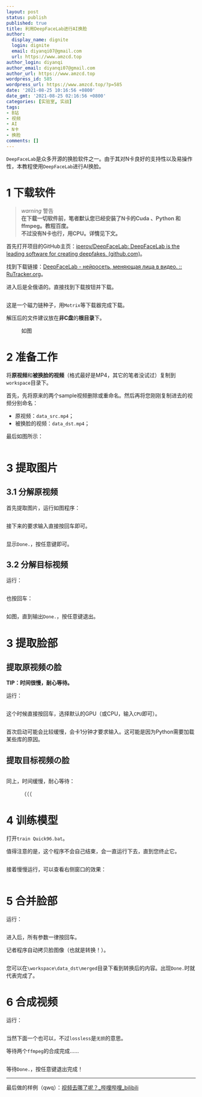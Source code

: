 ```yaml
---
layout: post
status: publish
published: true
title: 利用DeepFaceLab进行AI换脸
author:
  display_name: dignite
  login: dignite
  email: diyanqi07@gmail.com
  url: https://www.amzcd.top
author_login: diyanqi
author_email: diyanqi07@gmail.com
author_url: https://www.amzcd.top
wordpress_id: 585
wordpress_url: https://www.amzcd.top/?p=585
date: '2021-08-25 10:16:56 +0800'
date_gmt: '2021-08-25 02:16:56 +0800'
categories: [实验室, 实战]
tags:
- B站
- 视频
- AI
- N卡
- 换脸
comments: []
---
```




  <p>
   <!-- wp:paragraph --></p>
  <p><code>DeepFaceLab</code>是众多开源的换脸软件之一。由于其对N卡良好的支持性以及易操作性，本教程使用<code>DeepFaceLab</code>进行AI换脸。</p>
  <p>
   <!-- /wp:paragraph --></p>
  <p>
   <!-- wp:heading {"level":1} --></p>
  <h1>1 下载软件</h1>
  <p>
   <!-- /wp:heading --></p>
  <p>
   <!-- wp:mdx/warning {"content":"在下载一切软件前，笔者默认您已经安装了N卡的Cuda 、Python 和 ffmpeg。教程百度。\n不过没有N卡也行，用CPU。详情见下文。"} --></p>
  <blockquote class="wp-block-mdx-warning mdx-warning">
   <p><i class="mdui-icon material-icons">warning</i> 警告<br /><strong>在下载一切软件前，笔者默认您已经安装了N卡的Cuda 、Python 和 ffmpeg。教程百度。<br /> 不过没有N卡也行，用CPU。详情见下文。</strong></p>
  </blockquote>
  <p>
   <!-- /wp:mdx/warning --></p>
  <p>
   <!-- wp:paragraph --></p>
  <p>首先打开项目的GitHub主页：<a href="https://github.com/iperov/DeepFaceLab">iperov/DeepFaceLab: DeepFaceLab is the leading software for creating deepfakes. (github.com)</a>。</p>
  <p>
   <!-- /wp:paragraph --></p>
  <p>
   <!-- wp:paragraph --></p>
  <p>找到下载链接：<a href="https://rutracker.org/forum/viewtopic.php?p=75318742">DeepFaceLab - нейросеть, меняющая лица в видео. :: RuTracker.org</a>。</p>
  <p>
   <!-- /wp:paragraph --></p>
  <p>
   <!-- wp:paragraph --></p>
  <p>进入后是全俄语的。直接找到下载按钮并下载。</p>
  <p>
   <!-- /wp:paragraph --></p>
  <p>
   <!-- wp:image {"align":"center","id":586,"sizeSlug":"full","linkDestination":"none"} --></p>
  <div class="wp-block-image">
   <figure class="aligncenter size-full">
    <img src="https://www.amzcd.top/wp-content/uploads/2021/08/image-11.png" alt="" class="wp-image-586" />
   </figure>
  </div>
  <p>
   <!-- /wp:image --></p>
  <p>
   <!-- wp:paragraph --></p>
  <p>这是一个磁力链种子，用<code>Motrix</code>等下载器完成下载。</p>
  <p>
   <!-- /wp:paragraph --></p>
  <p>
   <!-- wp:paragraph --></p>
  <p>解压后的文件建议放在<strong>非C盘</strong>的<strong>根目录</strong>下。</p>
  <p>
   <!-- /wp:paragraph --></p>
  <p>
   <!-- wp:image {"align":"center","id":587,"sizeSlug":"full","linkDestination":"none"} --></p>
  <div class="wp-block-image">
   <figure class="aligncenter size-full">
    <img src="https://www.amzcd.top/wp-content/uploads/2021/08/image-12.png" alt="" class="wp-image-587" />
    <br />
    <figcaption>
     如图
    </figcaption>
   </figure>
  </div>
  <p>
   <!-- /wp:image --></p>
  <p>
   <!-- wp:heading {"level":1} --></p>
  <h1>2 准备工作</h1>
  <p>
   <!-- /wp:heading --></p>
  <p>
   <!-- wp:paragraph --></p>
  <p>将<strong>原视频</strong>和<strong>被换脸的视频</strong>（格式最好是MP4，其它的笔者没试过）复制到<code>workspace</code>目录下。</p>
  <p>
   <!-- /wp:paragraph --></p>
  <p>
   <!-- wp:paragraph --></p>
  <p>首先，先将原来的两个sample视频删除或重命名。然后再将您刚刚复制进去的视频分别命名：</p>
  <p>
   <!-- /wp:paragraph --></p>
  <p>
   <!-- wp:list --></p>
  <ul>
   <li>原视频：<code>data_src.mp4</code>；</li>
   <li>被换脸的视频：<code>data_dst.mp4</code>；</li>
  </ul>
  <p>
   <!-- /wp:list --></p>
  <p>
   <!-- wp:paragraph --></p>
  <p>最后如图所示：</p>
  <p>
   <!-- /wp:paragraph --></p>
  <p>
   <!-- wp:image {"align":"center","id":588,"sizeSlug":"full","linkDestination":"none"} --></p>
  <div class="wp-block-image">
   <figure class="aligncenter size-full">
    <img src="https://www.amzcd.top/wp-content/uploads/2021/08/image-13.png" alt="" class="wp-image-588" />
   </figure>
  </div>
  <p>
   <!-- /wp:image --></p>
  <p>
   <!-- wp:heading {"level":1} --></p>
  <h1>3 提取图片</h1>
  <p>
   <!-- /wp:heading --></p>
  <p>
   <!-- wp:heading --></p>
  <h2>3.1 分解原视频</h2>
  <p>
   <!-- /wp:heading --></p>
  <p>
   <!-- wp:paragraph --></p>
  <p>首先提取图片，运行如图程序：</p>
  <p>
   <!-- /wp:paragraph --></p>
  <p>
   <!-- wp:image {"align":"center","id":589,"sizeSlug":"full","linkDestination":"none"} --></p>
  <div class="wp-block-image">
   <figure class="aligncenter size-full">
    <img src="https://www.amzcd.top/wp-content/uploads/2021/08/image-14.png" alt="" class="wp-image-589" />
   </figure>
  </div>
  <p>
   <!-- /wp:image --></p>
  <p>
   <!-- wp:paragraph --></p>
  <p>接下来的要求输入直接按<kbd>回车</kbd>即可。</p>
  <p>
   <!-- /wp:paragraph --></p>
  <p>
   <!-- wp:image {"align":"center","id":590,"sizeSlug":"full","linkDestination":"none"} --></p>
  <div class="wp-block-image">
   <figure class="aligncenter size-full">
    <img src="https://www.amzcd.top/wp-content/uploads/2021/08/v2-4f41e01004844844f9d38d125fe22063_720w.jpg" alt="" class="wp-image-590" />
   </figure>
  </div>
  <p>
   <!-- /wp:image --></p>
  <p>
   <!-- wp:paragraph --></p>
  <p>显示<code>Done.</code>，按任意键即可。</p>
  <p>
   <!-- /wp:paragraph --></p>
  <p>
   <!-- wp:heading --></p>
  <h2>3.2 分解目标视频</h2>
  <p>
   <!-- /wp:heading --></p>
  <p>
   <!-- wp:paragraph --></p>
  <p>运行：</p>
  <p>
   <!-- /wp:paragraph --></p>
  <p>
   <!-- wp:image {"align":"center","id":591,"sizeSlug":"full","linkDestination":"none"} --></p>
  <div class="wp-block-image">
   <figure class="aligncenter size-full">
    <img src="https://www.amzcd.top/wp-content/uploads/2021/08/image-15.png" alt="" class="wp-image-591" />
   </figure>
  </div>
  <p>
   <!-- /wp:image --></p>
  <p>
   <!-- wp:paragraph --></p>
  <p>也按<kbd>回车</kbd>：</p>
  <p>
   <!-- /wp:paragraph --></p>
  <p>
   <!-- wp:image {"id":592,"sizeSlug":"full","linkDestination":"none"} --></p>
  <figure class="wp-block-image size-full">
   <img src="https://www.amzcd.top/wp-content/uploads/2021/08/v2-7213f8fb5423bab925731a3d22678793_720w.jpg" alt="" class="wp-image-592" />
  </figure>
  <p>
   <!-- /wp:image --></p>
  <p>
   <!-- wp:paragraph --></p>
  <p>如图，直到输出<code>Done.</code>，按任意键退出。</p>
  <p>
   <!-- /wp:paragraph --></p>
  <p>
   <!-- wp:heading {"level":1} --></p>
  <h1>3 提取脸部</h1>
  <p>
   <!-- /wp:heading --></p>
  <p>
   <!-- wp:heading --></p>
  <h2>提取原视频の脸</h2>
  <p>
   <!-- /wp:heading --></p>
  <p>
   <!-- wp:paragraph --></p>
  <p><strong>TIP：时间很慢，耐心等待。</strong></p>
  <p>
   <!-- /wp:paragraph --></p>
  <p>
   <!-- wp:paragraph --></p>
  <p>运行：</p>
  <p>
   <!-- /wp:paragraph --></p>
  <p>
   <!-- wp:image {"align":"center","id":593,"sizeSlug":"full","linkDestination":"none"} --></p>
  <div class="wp-block-image">
   <figure class="aligncenter size-full">
    <img src="https://www.amzcd.top/wp-content/uploads/2021/08/image-16.png" alt="" class="wp-image-593" />
   </figure>
  </div>
  <p>
   <!-- /wp:image --></p>
  <p>
   <!-- wp:paragraph --></p>
  <p>这个时候直接按<kbd>回车</kbd>，选择默认的GPU（或CPU，输入<code>CPU</code>即可）。</p>
  <p>
   <!-- /wp:paragraph --></p>
  <p>
   <!-- wp:image {"align":"center","id":594,"sizeSlug":"large","linkDestination":"none"} --></p>
  <div class="wp-block-image">
   <figure class="aligncenter size-large">
    <img src="https://www.amzcd.top/wp-content/uploads/2021/08/image-17-1024x535.png" alt="" class="wp-image-594" />
   </figure>
  </div>
  <p>
   <!-- /wp:image --></p>
  <p>
   <!-- wp:paragraph --></p>
  <p>首次启动可能会比较缓慢，会卡1分钟才要求输入。这可能是因为Python需要加载某些库的原因。</p>
  <p>
   <!-- /wp:paragraph --></p>
  <p>
   <!-- wp:heading --></p>
  <h2>提取目标视频の脸</h2>
  <p>
   <!-- /wp:heading --></p>
  <p>
   <!-- wp:image {"align":"center","id":596,"sizeSlug":"full","linkDestination":"none"} --></p>
  <div class="wp-block-image">
   <figure class="aligncenter size-full">
    <img src="https://www.amzcd.top/wp-content/uploads/2021/08/image-19.png" alt="" class="wp-image-596" />
   </figure>
  </div>
  <p>
   <!-- /wp:image --></p>
  <p>
   <!-- wp:paragraph --></p>
  <p>同上，时间缓慢，耐心等待：</p>
  <p>
   <!-- /wp:paragraph --></p>
  <p>
   <!-- wp:image {"align":"center","id":595,"sizeSlug":"large","linkDestination":"none"} --></p>
  <div class="wp-block-image">
   <figure class="aligncenter size-large">
    <img src="https://www.amzcd.top/wp-content/uploads/2021/08/image-18-1024x535.png" alt="" class="wp-image-595" />
    <br />
    <figcaption>
     （（（
    </figcaption>
   </figure>
  </div>
  <p>
   <!-- /wp:image --></p>
  <p>
   <!-- wp:heading {"level":1} --></p>
  <h1>4 训练模型</h1>
  <p>
   <!-- /wp:heading --></p>
  <p>
   <!-- wp:paragraph --></p>
  <p>打开<code>train Quick96.bat</code>。</p>
  <p>
   <!-- /wp:paragraph --></p>
  <p>
   <!-- wp:paragraph --></p>
  <p>值得注意的是，这个程序不会自己结束，会一直运行下去，直到您终止它。</p>
  <p>
   <!-- /wp:paragraph --></p>
  <p>
   <!-- wp:image {"align":"center","id":599,"sizeSlug":"full","linkDestination":"none"} --></p>
  <div class="wp-block-image">
   <figure class="aligncenter size-full">
    <img src="https://www.amzcd.top/wp-content/uploads/2021/08/image-20.png" alt="" class="wp-image-599" />
   </figure>
  </div>
  <p>
   <!-- /wp:image --></p>
  <p>
   <!-- wp:paragraph --></p>
  <p>接着慢慢运行，可以查看右侧窗口的效果：</p>
  <p>
   <!-- /wp:paragraph --></p>
  <p>
   <!-- wp:image {"align":"center","id":600,"sizeSlug":"large","linkDestination":"none"} --></p>
  <div class="wp-block-image">
   <figure class="aligncenter size-large">
    <img src="https://www.amzcd.top/wp-content/uploads/2021/08/image-21-1024x388.png" alt="" class="wp-image-600" />
   </figure>
  </div>
  <p>
   <!-- /wp:image --></p>
  <p>
   <!-- wp:heading {"level":1} --></p>
  <h1>5 合并脸部</h1>
  <p>
   <!-- /wp:heading --></p>
  <p>
   <!-- wp:paragraph --></p>
  <p>运行：</p>
  <p>
   <!-- /wp:paragraph --></p>
  <p>
   <!-- wp:image {"align":"center","id":602,"sizeSlug":"full","linkDestination":"none"} --></p>
  <div class="wp-block-image">
   <figure class="aligncenter size-full">
    <img src="https://www.amzcd.top/wp-content/uploads/2021/08/image-22.png" alt="" class="wp-image-602" />
   </figure>
  </div>
  <p>
   <!-- /wp:image --></p>
  <p>
   <!-- wp:paragraph --></p>
  <p>进入后，所有参数一律按回车。</p>
  <p>
   <!-- /wp:paragraph --></p>
  <p>
   <!-- wp:paragraph --></p>
  <p>记者程序自动拷贝脸图像（也就是转换！）。</p>
  <p>
   <!-- /wp:paragraph --></p>
  <p>
   <!-- wp:image {"align":"center","id":603,"sizeSlug":"large","linkDestination":"none"} --></p>
  <div class="wp-block-image">
   <figure class="aligncenter size-large">
    <img src="https://www.amzcd.top/wp-content/uploads/2021/08/image-23-1024x66.png" alt="" class="wp-image-603" />
   </figure>
  </div>
  <p>
   <!-- /wp:image --></p>
  <p>
   <!-- wp:paragraph --></p>
  <p>您可以在<code>\workspace\data_dst\merged</code>目录下看到转换后的内容。出现<code>Done.</code>时就代表完成了。</p>
  <p>
   <!-- /wp:paragraph --></p>
  <p>
   <!-- wp:heading {"level":1} --></p>
  <h1>6 合成视频</h1>
  <p>
   <!-- /wp:heading --></p>
  <p>
   <!-- wp:paragraph --></p>
  <p>运行：</p>
  <p>
   <!-- /wp:paragraph --></p>
  <p>
   <!-- wp:image {"id":604,"sizeSlug":"full","linkDestination":"none"} --></p>
  <figure class="wp-block-image size-full">
   <img src="https://www.amzcd.top/wp-content/uploads/2021/08/image-24.png" alt="" class="wp-image-604" />
  </figure>
  <p>
   <!-- /wp:image --></p>
  <p>
   <!-- wp:paragraph --></p>
  <p>当然下面一个也可以，不过<code>lossless</code>是<code>无损</code>的意思。</p>
  <p>
   <!-- /wp:paragraph --></p>
  <p>
   <!-- wp:paragraph --></p>
  <p>等待两个<code>ffmpeg</code>的合成完成……</p>
  <p>
   <!-- /wp:paragraph --></p>
  <p>
   <!-- wp:image {"align":"center","id":605,"sizeSlug":"large","linkDestination":"none"} --></p>
  <div class="wp-block-image">
   <figure class="aligncenter size-large">
    <img src="https://www.amzcd.top/wp-content/uploads/2021/08/image-25-1024x533.png" alt="" class="wp-image-605" />
   </figure>
  </div>
  <p>
   <!-- /wp:image --></p>
  <p>
   <!-- wp:paragraph --></p>
  <p>等待<code>Done.</code>，按任意键退出完成！</p>
  <p>
   <!-- /wp:paragraph --></p>
  <p>
   <!-- wp:separator --></p>
  <hr class="wp-block-separator" />
  <!-- /wp:separator -->
  <p></p>
  <p>
   <!-- wp:paragraph --></p>
  <p>最后做的样例（qwq）：<a href="https://www.bilibili.com/video/BV1vQ4y1Y7ii/">视频去哪了呢？_哔哩哔哩_bilibili</a></p>
  <p>
   <!-- /wp:paragraph --></p>


